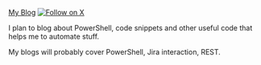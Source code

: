 [My Blog](https://pauljnav.github.io/)
[![Follow on X](https://img.shields.io/twitter/follow/tecknikp.svg?style=social&label=Follow)](https://x.com/tecknikp)

I plan to blog about PowerShell, code snippets and other useful code that helps me to automate stuff.

My blogs will probably cover PowerShell, Jira interaction, REST.
